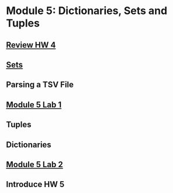 # Module 5: Dictionaries, Sets and Tuples

## [Review HW 4](https://canvas.uw.edu/courses/1105303/assignments/3464478)

## [Sets](https://github.com/summerela/intro_programming_python/blob/master/Module5/1_Sets.ipynb)

## Parsing a TSV File

## [Module 5 Lab 1](Lab1.md)

## Tuples

## Dictionaries

## [Module 5 Lab 2](Lab2.md)

## Introduce HW 5




